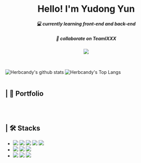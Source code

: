 # <div  align="center"> Hello! I'm Yudong Yun </div>

##### <div align="center"> 💻 currently learning front-end and back-end </div>
##### <div align="center"> 🤝 collaborate on TeamIXXX <br> </div>
<div align="center"> <img src="https://img.shields.io/badge/dnehdyn@naver.com-03C75A?style=flat-square&logo=Naver&logoColor=white"/><br> </div>
<br><br>

![Herbcandy's github stats](https://github-readme-stats.vercel.app/api?username=Herbcandy&show_icons=true&hide=stars&bg_color=-25,f7cac9,c5b9cd,92a8d1&icon_color=fff&title_color=fff&text_color=fff )
![Herbcandy's Top Langs](https://github-readme-stats.vercel.app/api/top-langs?username=Herbcandy&layout=compact&bg_color=-25,f7cac9,c5b9cd,92a8d1&icon_color=fff&title_color=fff&text_color=fff )
<br><br>

## | 📃 Portfolio
<!-- <a href="포폴주소"><img src="https://img.shields.io/badge/Notion-683D87?style=flat-square&logo=Notion&logoColor=white"/></a> -->
<br><br>

## | 🛠 Stacks 
 - <img src="https://img.shields.io/badge/Java-007396?style=flat-square&logo=Java&logoColor=white"/>&nbsp;<img src="https://img.shields.io/badge/Oracle-F80000?style=flat-square&logo=Oracle&logoColor=white"/>&nbsp;<img src="https://img.shields.io/badge/HTML5-E34F26?style=flat-square&logo=HTML5&logoColor=white"/>&nbsp;<img src="https://img.shields.io/badge/CSS3-1572B6?style=flat-square&logo=CSS3&logoColor=white"/>&nbsp;<img src="https://img.shields.io/badge/JavaScript-F7DF1E?style=flat-square&logo=JavaScript&logoColor=white"/><br>
- <img src="https://img.shields.io/badge/jQuery-0769AD?style=flat-square&logo=jQuery&logoColor=white"/>&nbsp;<img src="https://img.shields.io/badge/Bootstrap-7952B3?style=flat-square&logo=Bootstrap&logoColor=white"/>&nbsp;<img src="https://img.shields.io/badge/Spring-6DB33F?style=flat-square&logo=Spring&logoColor=white"/><br>
- <img src="https://img.shields.io/badge/Notion-EEE6C4?style=flat-square&logo=Notion&logoColor=black"/>&nbsp;<img src="https://img.shields.io/badge/GitHub-181717?style=flat-square&logo=GitHub&logoColor=white"/>&nbsp;<img src="https://img.shields.io/badge/Amazon AWS-232F3E?style=flat-square&logo=Amazon%20AWS&logoColor=white"/>


<br>
